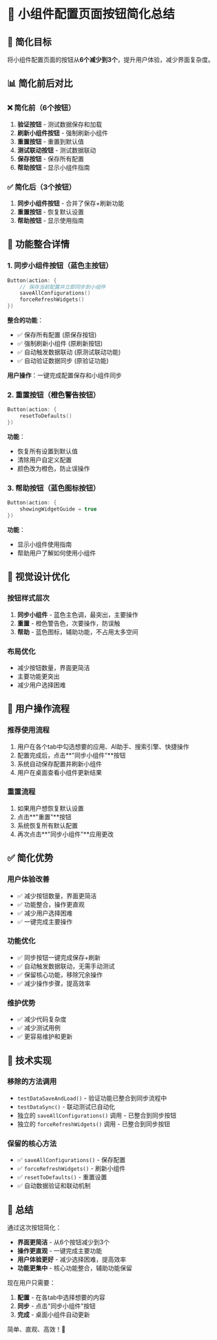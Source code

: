 # 🧹 小组件配置页面按钮简化总结

## 🎯 简化目标
将小组件配置页面的按钮从**6个减少到3个**，提升用户体验，减少界面复杂度。

## 📊 简化前后对比

### ❌ **简化前（6个按钮）**
1. **验证按钮** - 测试数据保存和加载
2. **刷新小组件按钮** - 强制刷新小组件
3. **重置按钮** - 重置到默认值
4. **测试联动按钮** - 测试数据联动
5. **保存按钮** - 保存所有配置
6. **帮助按钮** - 显示小组件指南

### ✅ **简化后（3个按钮）**
1. **同步小组件按钮** - 合并了保存+刷新功能
2. **重置按钮** - 恢复默认设置
3. **帮助按钮** - 显示使用指南

## 🔄 功能整合详情

### 1. **同步小组件按钮**（蓝色主按钮）
```swift
Button(action: {
    // 保存当前配置并立即同步到小组件
    saveAllConfigurations()
    forceRefreshWidgets()
})
```

**整合的功能**：
- ✅ 保存所有配置 (原保存按钮)
- ✅ 强制刷新小组件 (原刷新按钮)
- ✅ 自动触发数据联动 (原测试联动功能)
- ✅ 自动验证数据同步 (原验证功能)

**用户操作**：一键完成配置保存和小组件同步

### 2. **重置按钮**（橙色警告按钮）
```swift
Button(action: {
    resetToDefaults()
})
```

**功能**：
- 恢复所有设置到默认值
- 清除用户自定义配置
- 颜色改为橙色，防止误操作

### 3. **帮助按钮**（蓝色图标按钮）
```swift
Button(action: {
    showingWidgetGuide = true
})
```

**功能**：
- 显示小组件使用指南
- 帮助用户了解如何使用小组件

## 🎨 视觉设计优化

### 按钮样式层次
1. **同步小组件** - 蓝色主色调，最突出，主要操作
2. **重置** - 橙色警告色，次要操作，防误触
3. **帮助** - 蓝色图标，辅助功能，不占用太多空间

### 布局优化
- 减少按钮数量，界面更简洁
- 主要功能更突出
- 减少用户选择困难

## 📱 用户操作流程

### **推荐使用流程**
1. 用户在各个tab中勾选想要的应用、AI助手、搜索引擎、快捷操作
2. 配置完成后，点击**"同步小组件"**按钮
3. 系统自动保存配置并刷新小组件
4. 用户在桌面查看小组件更新结果

### **重置流程**
1. 如果用户想恢复默认设置
2. 点击**"重置"**按钮
3. 系统恢复所有默认配置
4. 再次点击**"同步小组件"**应用更改

## ✅ 简化优势

### **用户体验改善**
- ✅ 减少按钮数量，界面更简洁
- ✅ 功能整合，操作更直观
- ✅ 减少用户选择困难
- ✅ 一键完成主要操作

### **功能优化**
- ✅ 同步按钮一键完成保存+刷新
- ✅ 自动触发数据联动，无需手动测试
- ✅ 保留核心功能，移除冗余操作
- ✅ 减少操作步骤，提高效率

### **维护优势**
- ✅ 减少代码复杂度
- ✅ 减少测试用例
- ✅ 更容易维护和更新

## 🔧 技术实现

### 移除的方法调用
- `testDataSaveAndLoad()` - 验证功能已整合到同步流程中
- `testDataSync()` - 联动测试已自动化
- 独立的 `saveAllConfigurations()` 调用 - 已整合到同步按钮
- 独立的 `forceRefreshWidgets()` 调用 - 已整合到同步按钮

### 保留的核心方法
- ✅ `saveAllConfigurations()` - 保存配置
- ✅ `forceRefreshWidgets()` - 刷新小组件
- ✅ `resetToDefaults()` - 重置设置
- ✅ 自动数据验证和联动机制

## 🎉 总结

通过这次按钮简化：
- **界面更简洁** - 从6个按钮减少到3个
- **操作更直观** - 一键完成主要功能
- **用户体验更好** - 减少选择困难，提高效率
- **功能更集中** - 核心功能整合，辅助功能保留

现在用户只需要：
1. **配置** - 在各tab中选择想要的内容
2. **同步** - 点击"同步小组件"按钮
3. **完成** - 桌面小组件自动更新

简单、直观、高效！🚀
